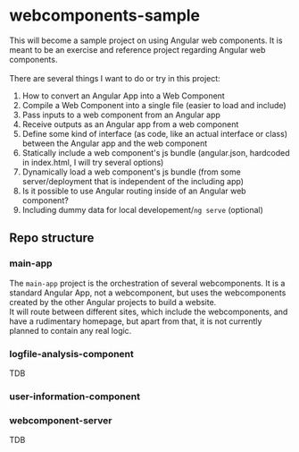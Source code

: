 # webcomponents-sample
This will become a sample project on using Angular web components. It is meant to be an exercise and reference project regarding Angular web components.
<br>
<br>
There are several things I want to do or try in this project:
1. How to convert an Angular App into a Web Component
2. Compile a Web Component into a single file (easier to load and include)
3. Pass inputs to a web component from an Angular app
4. Receive outputs as an Angular app from a web component
5. Define some kind of interface (as code, like an actual interface or class) between the Angular app and the web component
6. Statically include a web component's js bundle (angular.json, hardcoded in index.html, I will try several options)
7. Dynamically load a web component's js bundle (from some server/deployment that is independent of the including app)
8. Is it possible to use Angular routing inside of an Angular web component?
9. Including dummy data for local developement/`ng serve` (optional)


## Repo structure
### main-app
The `main-app` project is the orchestration of several webcomponents. It is a standard Angular App, not a webcomponent, but uses the webcomponents created by the other Angular projects to build a website.
<br>
It will route between different sites, which include the webcomponents, and have a rudimentary homepage, but apart from that, it is not currently planned to contain any real logic.

### logfile-analysis-component
TDB

### user-information-component


### webcomponent-server
TDB
